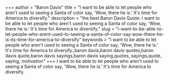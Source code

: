 +++
author = "Baron Davis"
title = "I want to be able to let people who aren't used to seeing a Santa of color say, 'Wow, there he is.' It's time for America to diversify."
description = "the best Baron Davis Quote: I want to be able to let people who aren't used to seeing a Santa of color say, 'Wow, there he is.' It's time for America to diversify."
slug = "i-want-to-be-able-to-let-people-who-arent-used-to-seeing-a-santa-of-color-say-wow-there-he-is-its-time-for-america-to-diversify"
keywords = "I want to be able to let people who aren't used to seeing a Santa of color say, 'Wow, there he is.' It's time for America to diversify.,baron davis,baron davis quotes,baron davis quote,baron davis sayings,baron davis saying,quotes, sayings,quote, saying, motivation"
+++
I want to be able to let people who aren't used to seeing a Santa of color say, 'Wow, there he is.' It's time for America to diversify.
